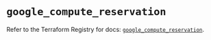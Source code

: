 # `google_compute_reservation`

Refer to the Terraform Registry for docs: [`google_compute_reservation`](https://registry.terraform.io/providers/hashicorp/google-beta/5.25.0/docs/resources/google_compute_reservation).
